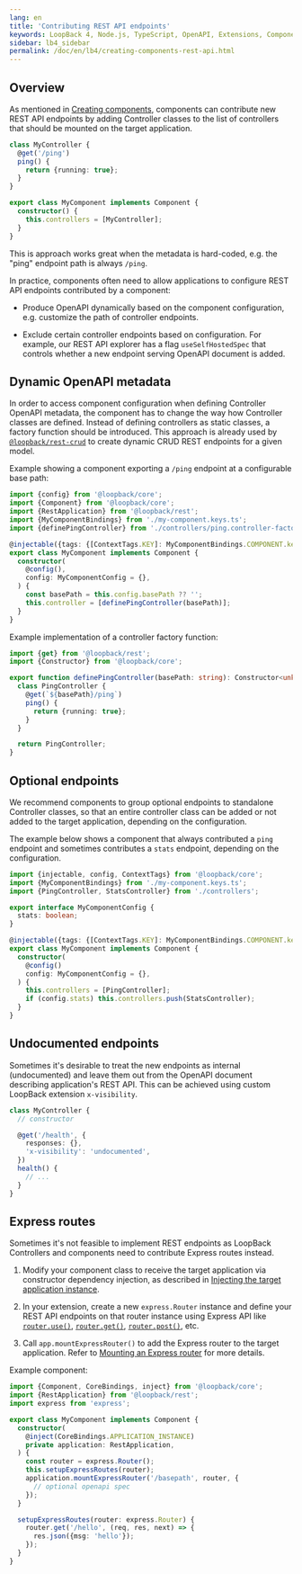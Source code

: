 ```yaml
---
lang: en
title: 'Contributing REST API endpoints'
keywords: LoopBack 4, Node.js, TypeScript, OpenAPI, Extensions, Components
sidebar: lb4_sidebar
permalink: /doc/en/lb4/creating-components-rest-api.html
---
```


## Overview

As mentioned in [Creating components](../Creating-components.md), components can
contribute new REST API endpoints by adding Controller classes to the list of
controllers that should be mounted on the target application.

```ts
class MyController {
  @get('/ping')
  ping() {
    return {running: true};
  }
}

export class MyComponent implements Component {
  constructor() {
    this.controllers = [MyController];
  }
}
```

This is approach works great when the metadata is hard-coded, e.g. the "ping"
endpoint path is always `/ping`.

In practice, components often need to allow applications to configure REST API
endpoints contributed by a component:

- Produce OpenAPI dynamically based on the component configuration, e.g.
  customize the path of controller endpoints.

- Exclude certain controller endpoints based on configuration. For example, our
  REST API explorer has a flag `useSelfHostedSpec` that controls whether a new
  endpoint serving OpenAPI document is added.

## Dynamic OpenAPI metadata

In order to access component configuration when defining Controller OpenAPI
metadata, the component has to change the way how Controller classes are
defined. Instead of defining controllers as static classes, a factory function
should be introduced. This approach is already used by
[`@loopback/rest-crud`](https://github.com/strongloop/loopback-next/tree/master/packages/rest-crud)
to create dynamic CRUD REST endpoints for a given model.

Example showing a component exporting a `/ping` endpoint at a configurable base
path:

```ts
import {config} from '@loopback/core';
import {Component} from '@loopback/core';
import {RestApplication} from '@loopback/rest';
import {MyComponentBindings} from './my-component.keys.ts';
import {definePingController} from './controllers/ping.controller-factory.ts';

@injectable({tags: {[ContextTags.KEY]: MyComponentBindings.COMPONENT.key}})
export class MyComponent implements Component {
  constructor(
    @config(),
    config: MyComponentConfig = {},
  ) {
    const basePath = this.config.basePath ?? '';
    this.controller = [definePingController(basePath)];
  }
}
```

Example implementation of a controller factory function:

```ts
import {get} from '@loopback/rest';
import {Constructor} from '@loopback/core';

export function definePingController(basePath: string): Constructor<unknown> {
  class PingController {
    @get(`${basePath}/ping`)
    ping() {
      return {running: true};
    }
  }

  return PingController;
}
```

## Optional endpoints

We recommend components to group optional endpoints to standalone Controller
classes, so that an entire controller class can be added or not added to the
target application, depending on the configuration.

The example below shows a component that always contributed a `ping` endpoint
and sometimes contributes a `stats` endpoint, depending on the configuration.

```ts
import {injectable, config, ContextTags} from '@loopback/core';
import {MyComponentBindings} from './my-component.keys.ts';
import {PingController, StatsController} from './controllers';

export interface MyComponentConfig {
  stats: boolean;
}

@injectable({tags: {[ContextTags.KEY]: MyComponentBindings.COMPONENT.key}})
export class MyComponent implements Component {
  constructor(
    @config()
    config: MyComponentConfig = {},
  ) {
    this.controllers = [PingController];
    if (config.stats) this.controllers.push(StatsController);
  }
}
```

## Undocumented endpoints

Sometimes it's desirable to treat the new endpoints as internal (undocumented)
and leave them out from the OpenAPI document describing application's REST API.
This can be achieved using custom LoopBack extension `x-visibility`.

```ts
class MyController {
  // constructor

  @get('/health', {
    responses: {},
    'x-visibility': 'undocumented',
  })
  health() {
    // ...
  }
}
```

## Express routes

Sometimes it's not feasible to implement REST endpoints as LoopBack Controllers
and components need to contribute Express routes instead.

1. Modify your component class to receive the target application via constructor
   dependency injection, as described in
   [Injecting the target application instance](../Creating-components.md#injecting-the-target-application-instance).

2. In your extension, create a new `express.Router` instance and define your
   REST API endpoints on that router instance using Express API like
   [`router.use()`](https://expressjs.com/en/4x/api.html#router.use),
   [`router.get()`](https://expressjs.com/en/4x/api.html#router.METHOD),
   [`router.post()`](https://expressjs.com/en/4x/api.html#router.METHOD), etc.

3. Call `app.mountExpressRouter()` to add the Express router to the target
   application. Refer to
   [Mounting an Express router](https://loopback.io/doc/en/lb4/Routes.html#mounting-an-express-router)
   for more details.

Example component:

```ts
import {Component, CoreBindings, inject} from '@loopback/core';
import {RestApplication} from '@loopback/rest';
import express from 'express';

export class MyComponent implements Component {
  constructor(
    @inject(CoreBindings.APPLICATION_INSTANCE)
    private application: RestApplication,
  ) {
    const router = express.Router();
    this.setupExpressRoutes(router);
    application.mountExpressRouter('/basepath', router, {
      // optional openapi spec
    });
  }

  setupExpressRoutes(router: express.Router) {
    router.get('/hello', (req, res, next) => {
      res.json({msg: 'hello'});
    });
  }
}
```
